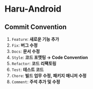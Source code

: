 # Haru-Android

## Commit Convention
1. `Feature`: **새로운 기능 추가**
2. `Fix`: **버그 수정**
3. `Docs`: **문서 수정**
4. `Style`: **코드 포맷팅 → Code Convention**
5. `Refactor`: **코드 리팩토링**
6. `Test`: **테스트 코드**
7. `Chore`: **빌드 업무 수정, 패키지 매니저 수정**
8. `Comment`: **주석 추가 및 수정**

